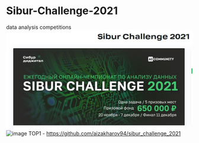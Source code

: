 # Sibur-Challenge-2021
data analysis competitions 
![picture](/sibur.JPG)
![image](https://user-images.githubusercontent.com/57914441/145161910-8f091c2e-c55f-4525-b76c-aa4e9904112f.png)
TOP1 - https://github.com/aizakharov94/sibur_challenge_2021
